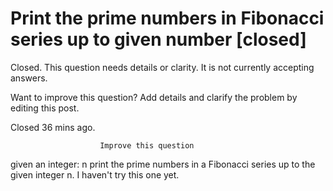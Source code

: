 
# Print the prime numbers in Fibonacci series up to given number [closed]







Closed. This question needs details or clarity. It is not currently accepting answers.
                        
                    










Want to improve this question? Add details and clarify the problem by editing this post.


Closed 36 mins ago.







                        Improve this question
                    



given an integer: n
print the prime numbers in a Fibonacci series up to the given integer n.
I haven't try this one yet.

        